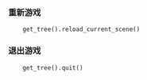 ### 重新游戏
```GDScript
    get_tree().reload_current_scene()
```
### 退出游戏
```GDScript
    get_tree().quit()
```
